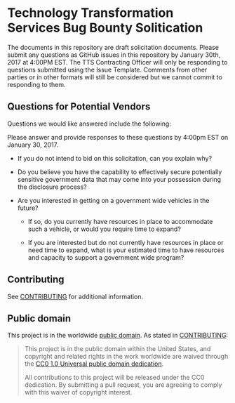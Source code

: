 # Technology Transformation Services Bug Bounty Solitication
The documents in this repository are draft solicitation documents. Please submit any questions as GitHub issues in this repository by January 30th, 2017 at 4:00PM EST. The TTS Contracting Officer will only be responding to questions submitted using the Issue Template. Comments from other parties or in other formats will still be considered but we cannot commit to responding to them.

## Questions for Potential Vendors

Questions we would like answered include the following:

Please answer and provide responses to these questions by 4:00pm EST on January 30, 2017.

* If you do not intend to bid on this solicitation, can you explain why?

* Do you believe you have the capability to effectively secure potentially sensitive government data that may come into your possession during the disclosure process?

* Are  you interested in getting on a government wide vehicles in the future? 

  * If so, do you currently have resources in place to accommodate such a vehicle, or would you require time to expand?

  * If you are interested but do not currently have resources in place or need time to expand, what is your estimated time to have resources and capacity to support a government wide program?


## Contributing

See [CONTRIBUTING](CONTRIBUTING.md) for additional information.


## Public domain

This project is in the worldwide [public domain](LICENSE.md). As stated in [CONTRIBUTING](CONTRIBUTING.md):

> This project is in the public domain within the United States, and copyright and related rights in the work worldwide are waived through the [CC0 1.0 Universal public domain dedication](https://creativecommons.org/publicdomain/zero/1.0/).
>
> All contributions to this project will be released under the CC0 dedication. By submitting a pull request, you are agreeing to comply with this waiver of copyright interest.
